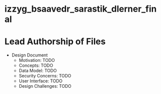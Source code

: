 izzyg_bsaavedr_sarastik_dlerner_final
=====================================

# Lead Authorship of Files
* Design Document 
	- Motivation: TODO
	- Concepts: TODO
	- Data Model: TODO
	- Security Concerns: TODO
	- User Interface: TODO
	- Design Challenges: TODO